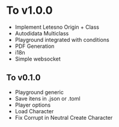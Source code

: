 # To v1.0.0

- Implement Letesno Origin + Class
- Autodidata Multiclass
- Playground integrated with conditions
- PDF Generation
- i18n
- Simple websocket

## To v0.1.0

- Playground generic
- Save itens in .json or .toml
- Player options
- Load Character
- Fix Corrupt in Neutral Create Character
